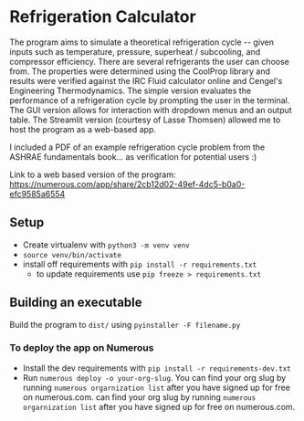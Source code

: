 # Refrigeration Calculator

The program aims to simulate a theoretical refrigeration cycle -- given inputs such as temperature, pressure, superheat / subcooling, and compressor efficiency. There are several refrigerants
the user can choose from. The properties were determined using the CoolProp library and results were verified against the IRC Fluid calculator online and Cengel's Engineering Thermodynamics.
The simple version evaluates the performance of a refrigeration cycle by prompting the user in the terminal. The GUI version allows for interaction with dropdown menus and an output table. The Streamlit
version (courtesy of Lasse Thomsen) allowed me to host the program as a web-based app.

I included a PDF of an example refrigeration cycle problem from the ASHRAE fundamentals book... as verification for potential users :)

Link to a web based version of the program: https://numerous.com/app/share/2cb12d02-49ef-4dc5-b0a0-efc9585a6554

## Setup

- Create virtualenv with `python3 -m venv venv`
- `source venv/bin/activate`
- install off requirements with `pip install -r requirements.txt`
  - to update requirements use `pip freeze > requirements.txt`

## Building an executable

Build the program to `dist/` using `pyinstaller -F filename.py`

### To deploy the app on Numerous

- Install the dev requirements with `pip install -r requirements-dev.txt`
- Run `numerous deploy -o your-org-slug`. You can find your org slug by running `numerous orgarnization list` after you have signed up for free on numerous.com.
 can find your org slug by running `numerous orgarnization list` after you have signed up for free on numerous.com.
